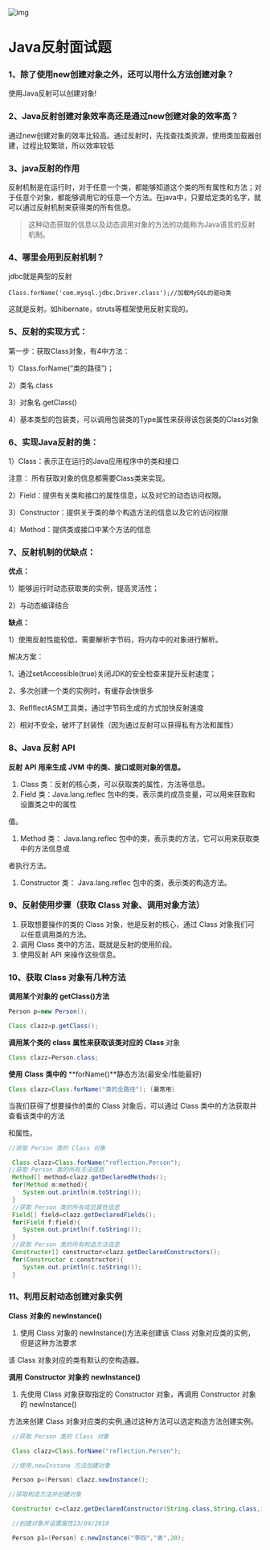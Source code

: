 ![img](https://gitee.com/duchaochen/pythonnote/raw/master/img/%E9%9D%A2%E8%AF%95%E9%A2%98%E9%A2%98%E5%B0%81%E9%9D%A2-new.png)



# Java反射面试题

### 1、除了使用new创建对象之外，还可以用什么方法创建对象？

使用Java反射可以创建对象!



### 2、Java反射创建对象效率高还是通过new创建对象的效率高？

通过new创建对象的效率比较高。通过反射时，先找查找类资源，使用类加载器创建，过程比较繁琐，所以效率较低



### 3、java反射的作用

反射机制是在运行时，对于任意一个类，都能够知道这个类的所有属性和方法；对于任意个对象，都能够调用它的任意一个方法。在java中，只要给定类的名字，就可以通过反射机制来获得类的所有信息。

> 这种动态获取的信息以及动态调用对象的方法的功能称为Java语言的反射机制。



### 4、哪里会用到反射机制？

jdbc就是典型的反射

```
Class.forName('com.mysql.jdbc.Driver.class');//加载MySQL的驱动类
```

这就是反射。如hibernate，struts等框架使用反射实现的。



### 5、反射的实现方式：

第一步：获取Class对象，有4中方法：

1）Class.forName(“类的路径”)； 

2）类名.class

3）对象名.getClass()

4）基本类型的包装类，可以调用包装类的Type属性来获得该包装类的Class对象



### 6、实现Java反射的类：

1）Class：表示正在运行的Java应用程序中的类和接口

注意： 所有获取对象的信息都需要Class类来实现。

2）Field：提供有关类和接口的属性信息，以及对它的动态访问权限。

3）Constructor：提供关于类的单个构造方法的信息以及它的访问权限

4）Method：提供类或接口中某个方法的信息



### 7、反射机制的优缺点：

**优点：**

1）能够运行时动态获取类的实例，提高灵活性；

2）与动态编译结合

**缺点：**

1）使用反射性能较低，需要解析字节码，将内存中的对象进行解析。

解决方案：

1、通过setAccessible(true)关闭JDK的安全检查来提升反射速度；

2、多次创建一个类的实例时，有缓存会快很多

3、ReflflectASM工具类，通过字节码生成的方式加快反射速度

2）相对不安全，破坏了封装性（因为通过反射可以获得私有方法和属性）



### 8、Java 反射 API

**反射** **API** **用来生成** **JVM** **中的类、接口或则对象的信息。**

1. Class 类：反射的核心类，可以获取类的属性，方法等信息。
2. Field 类：Java.lang.reflec 包中的类，表示类的成员变量，可以用来获取和设置类之中的属性

值。

1. Method 类： Java.lang.reflec 包中的类，表示类的方法，它可以用来获取类中的方法信息或

者执行方法。

1. Constructor 类： Java.lang.reflec 包中的类，表示类的构造方法。



### 9、**反射使用步骤（获取 Class 对象、调用对象方法）**

1. 获取想要操作的类的 Class 对象，他是反射的核心，通过 Class 对象我们可以任意调用类的方法。
2. 调用 Class 类中的方法，既就是反射的使用阶段。
3. 使用反射 API 来操作这些信息。



### 10、获取 Class 对象有几种方法

**调用某个对象的** **getClass()方法**

```java
Person p=new Person();

Class clazz=p.getClass();
```

**调用某个类的** **class** **属性来获取该类对应的** **Class** 对象

```java
Class clazz=Person.class;
```

**使用** **Class** **类中的** **forName()**静态方法(最安全/性能最好)

```java
Class clazz=Class.forName("类的全路径"); (最常用)
```

当我们获得了想要操作的类的 Class 对象后，可以通过 Class 类中的方法获取并查看该类中的方法

和属性。

```java
//获取 Person 类的 Class 对象

 Class clazz=Class.forName("reflection.Person");
//获取 Person 类的所有方法信息
 Method[] method=clazz.getDeclaredMethods();
 for(Method m:method){
    System.out.println(m.toString());
 }
 //获取 Person 类的所有成员属性信息
 Field[] field=clazz.getDeclaredFields();
 for(Field f:field){
    System.out.println(f.toString());
 }
 //获取 Person 类的所有构造方法信息
 Constructor[] constructor=clazz.getDeclaredConstructors();
 for(Constructor c:constructor){
    System.out.println(c.toString());
 }
```



### 11、利用反射动态创建对象实例

**Class** **对象的** **newInstance()**

1. 使用 Class 对象的 newInstance()方法来创建该 Class 对象对应类的实例，但是这种方法要求

该 Class 对象对应的类有默认的空构造器。

**调用** **Constructor** **对象的** **newInstance()**

1. 先使用 Class 对象获取指定的 Constructor 对象，再调用 Constructor 对象的 newInstance()

方法来创建 Class 对象对应类的实例,通过这种方法可以选定构造方法创建实例。

```java
 //获取 Person 类的 Class 对象

 Class clazz=Class.forName("reflection.Person"); 

 //使用.newInstane 方法创建对象

 Person p=(Person) clazz.newInstance();

//获取构造方法并创建对象

 Constructor c=clazz.getDeclaredConstructor(String.class,String.class,int.class);

 //创建对象并设置属性13/04/2018 

 Person p1=(Person) c.newInstance("李四","男",20);
```

